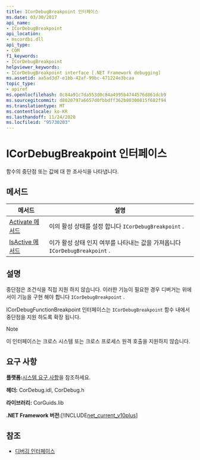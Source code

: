 ```yaml
---
title: ICorDebugBreakpoint 인터페이스
ms.date: 03/30/2017
api_name:
- ICorDebugBreakpoint
api_location:
- mscordbi.dll
api_type:
- COM
f1_keywords:
- ICorDebugBreakpoint
helpviewer_keywords:
- ICorDebugBreakpoint interface [.NET Framework debugging]
ms.assetid: aa5ad3d7-e1bb-42af-99bc-471224e3bcaa
topic_type:
- apiref
ms.openlocfilehash: 0c84a91c7da553d0c84a4995b4744576d861dcb9
ms.sourcegitcommit: d8020797a6657d0fbbdff362b80300815f682f94
ms.translationtype: MT
ms.contentlocale: ko-KR
ms.lasthandoff: 11/24/2020
ms.locfileid: "95730203"
---
```

# <a name="icordebugbreakpoint-interface"></a>ICorDebugBreakpoint 인터페이스

함수의 중단점 또는 값에 대 한 조사식을 나타냅니다.  
  
## <a name="methods"></a>메서드  
  
|메서드|설명|  
|------------|-----------------|  
|[Activate 메서드](icordebugbreakpoint-activate-method.md)|이의 활성 상태를 설정 합니다 `ICorDebugBreakpoint` .|  
|[IsActive 메서드](icordebugbreakpoint-isactive-method.md)|이가 활성 상태 인지 여부를 나타내는 값을 가져옵니다 `ICorDebugBreakpoint` .|  
  
## <a name="remarks"></a>설명  

 중단점은 조건식을 직접 지원 하지 않습니다. 이러한 기능이 필요한 경우 디버거는 위에서이 기능을 구현 해야 합니다 `ICorDebugBreakpoint` .  
  
 ICorDebugFunctionBreakpoint 인터페이스는 `ICorDebugBreakpoint` 함수 내에서 중단점을 지원 하도록 확장 됩니다.  
  
> [!NOTE]
> 이 인터페이스는 크로스 시스템 또는 크로스 프로세스 원격 호출을 지원하지 않습니다.  
  
## <a name="requirements"></a>요구 사항  

 **플랫폼:**[시스템 요구 사항](../../get-started/system-requirements.md)을 참조하세요.  
  
 **헤더:** CorDebug.idl, CorDebug.h  
  
 **라이브러리:** CorGuids.lib  
  
 **.NET Framework 버전:**[!INCLUDE[net_current_v10plus](../../../../includes/net-current-v10plus-md.md)]  
  
## <a name="see-also"></a>참조

- [디버깅 인터페이스](debugging-interfaces.md)

